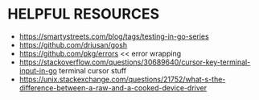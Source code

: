 # HELPFUL RESOURCES

- https://smartystreets.com/blog/tags/testing-in-go-series
- https://github.com/driusan/gosh
- https://github.com/pkg/errors << error wrapping
- https://stackoverflow.com/questions/30689640/cursor-key-terminal-input-in-go terminal cursor stuff
- https://unix.stackexchange.com/questions/21752/what-s-the-difference-between-a-raw-and-a-cooked-device-driver
